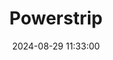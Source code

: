 ---
layout: post
title: Powerstrip
summary: 
date: '2024-08-29 11:33:00'
#tags: [PC, Tools, Windows]
---